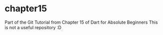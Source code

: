 # chapter15
Part of the Git Tutorial from Chapter 15 of Dart for Absolute Beginners
This is not a useful repository :D
